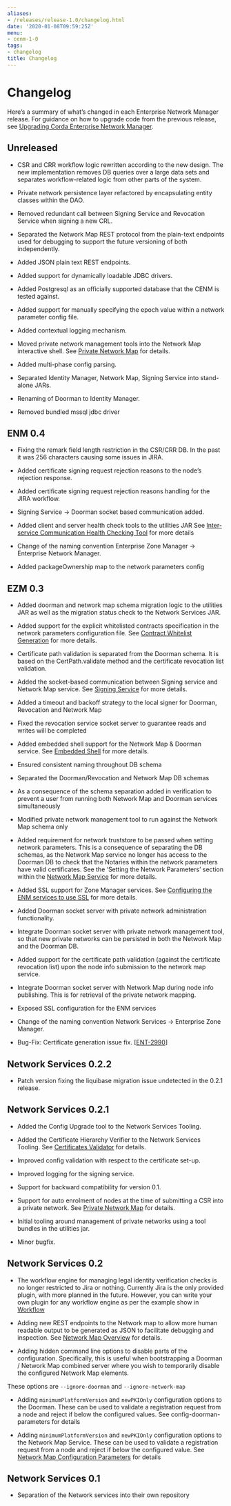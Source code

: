 ```yaml
---
aliases:
- /releases/release-1.0/changelog.html
date: '2020-01-08T09:59:25Z'
menu:
- cenm-1-0
tags:
- changelog
title: Changelog
---
```



# Changelog

Here’s a summary of what’s changed in each Enterprise Network Manager release. For guidance on how to upgrade code from
            the previous release, see [Upgrading Corda Enterprise Network Manager](upgrade-notes.md).


## Unreleased


* CSR and CRR workflow logic rewritten according to the new design.
                        The new implementation removes DB queries over a large data sets and separates workflow-related logic from other parts of the system.


* Private network persistence layer refactored by encapsulating entity classes within the DAO.


* Removed redundant call between Signing Service and Revocation Service when signing a new CRL.


* Separated the Network Map REST protocol from the plain-text endpoints used for debugging to support
                        the future versioning of both independently.


* Added JSON plain text REST endpoints.


* Added support for dynamically loadable JDBC drivers.


* Added Postgresql as an officially supported database that the CENM is tested against.


* Added support for manually specifying the epoch value within a network parameter config file.


* Added contextual logging mechanism.


* Moved private network management tools into the Network Map interactive shell. See [Private Network Map](private-network-map.md) for
                        details.


* Added multi-phase config parsing.


* Separated Identity Manager, Network Map, Signing Service into stand-alone JARs.


* Renaming of Doorman to Identity Manager.


* Removed bundled mssql jdbc driver



## ENM 0.4


* Fixing the remark field length restriction in the CSR/CRR DB. In the past it was 256 characters causing some issues in JIRA.


* Added certificate signing request rejection reasons to the node’s rejection response.


* Added certificate signing request rejection reasons handling for the JIRA workflow.


* Signing Service -> Doorman socket based communication added.


* Added client and server health check tools to the utilities JAR
                        See [Inter-service Communication Health Checking Tool](tool-health-check.md) for more details


* Change of the naming convention Enterprise Zone Manager -> Enterprise Network Manager.


* Added packageOwnership map to the network parameters config



## EZM 0.3


* Added doorman and network map schema migration logic to the utilities JAR
                        as well as the migration status check to the Network Services JAR.


* Added support for the explicit whitelisted contracts specification in the network parameters configuration file.
                        See [Contract Whitelist Generation](contract-whitelisting.md) for more details.


* Certificate path validation is separated from the Doorman schema. It is based on the CertPath.validate method and
                        the certificate revocation list validation.


* Added the socket-based communication between Signing service and Network Map service.
                        See [Signing Service](signing-service.md) for more details.


* Added a timeout and backoff strategy to the local signer for Doorman, Revocation and Network Map


* Fixed the revocation service socket server to guarantee reads and writes will be completed


* Added embedded shell support for the Network Map & Doorman service. See [Embedded Shell](shell.md) for more details.


* Ensured consistent naming throughout DB schema


* Separated the Doorman/Revocation and Network Map DB schemas


* As a consequence of the schema separation added in verification to prevent a user from running both Network Map and
                        Doorman services simultaneously


* Modified private network management tool to run against the Network Map schema only


* Added requirement for network truststore to be passed when setting network parameters. This is a consequence of
                        separating the DB schemas, as the Network Map service no longer has access to the Doorman DB to check that the
                        Notaries within the network parameters have valid certificates. See the ‘Setting the Network Parameters’ section
                        within the [Network Map Service](network-map.md) for more details.


* Added SSL support for Zone Manager services. See [Configuring the ENM services to use SSL](enm-with-ssl.md) for more details.


* Added Doorman socket server with private network administration functionality.


* Integrate Doorman socket server with private network management tool, so that new private networks can be persisted
                        in both the Network Map and the Doorman DB.


* Added support for the certificate path validation (against the certificate revocation list) upon
                        the node info submission to the network map service.


* Integrate Doorman socket server with Network Map during node info publishing. This is for retrieval of the private
                        network mapping.


* Exposed SSL configuration for the ENM services


* Change of the naming convention Network Services -> Enterprise Zone Manager.


* Bug-Fix:
                        Certificate generation issue fix. [[ENT-2990](https://r3-cev.atlassian.net/browse/ENT-2990)]



## Network Services 0.2.2


* Patch version fixing the liquibase migration issue undetected in the 0.2.1 release.



## Network Services 0.2.1


* Added the Config Upgrade tool to the Network Services Tooling.


* Added the Certificate Hierarchy Verifier to the Network Services Tooling. See [Certificates Validator](tool-certificates-validator.md) for
                        details.


* Improved config validation with respect to the certificate set-up.


* Improved logging for the signing service.


* Support for backward compatibility for version 0.1.


* Support for auto enrolment of nodes at the time of submitting a CSR into a private network. See
                        [Private Network Map](private-network-map.md) for details.


* Initial tooling around management of private networks using a tool bundles in the utilities jar.


* Minor bugfix.



## Network Services 0.2


* The workflow engine for managing legal identity verification checks is no longer restricted to Jira or nothing.
                        Currently Jira is the only provided plugin, with more planned in the future. However, you can write your own
                        plugin for any workflow engine as per the example show in [Workflow](workflow.md)


* Adding new REST endpoints to the Network map to allow more human readable output to be generated as
                        JSON to facilitate debugging and inspection. See [Network Map Overview](network-map-overview.md) for details.


* Adding hidden command line options to disable parts of the configuration. Specifically, this is useful when
                        bootstrapping a Doorman / Network Map combined server where you wish to temporarily disable the configured
                        Network Map elements.

These options are `--ignore-doorman` and `--ignore-network-map`


* Adding `minimumPlatformVersion` and `newPKIOnly` configuration options to the Doorman.
                        These can be used to validate a registration request from a node and reject if below the configured values.
                        See config-doorman-parameters for details


* Adding `minimumPlatformVersion` and `newPKIOnly` configuration options to the Network Map Service.
                        These can be used to validate a registration request from a node and reject if below the configured value.
                        See [Network Map Configuration Parameters](config-network-map-parameters.md) for details



## Network Services 0.1


* Separation of the Network services into their own repository



